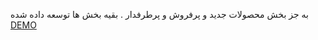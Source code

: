 به جز بخش محصولات جدید و پرفروش و پرطرفدار . بقیه بخش ها توسعه داده شده
[DEMO](https://sajjad-moeini.github.io/online-shop-with-js/)
